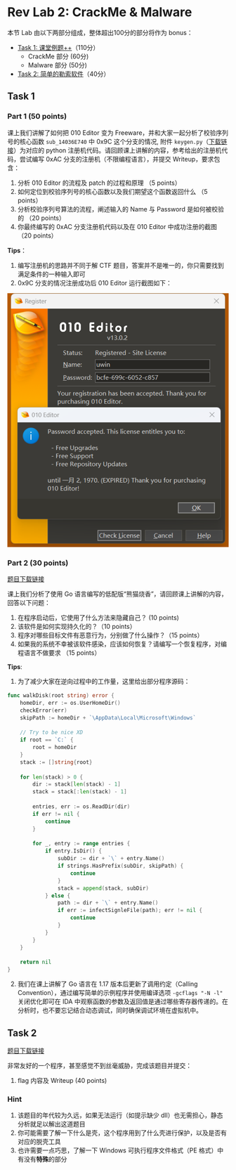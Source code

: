 # Rev Lab 2: CrackMe & Malware

本节 Lab 由以下两部分组成，整体超出100分的部分将作为 bonus：

- [Task 1: 课堂例题++](#task-1)（110分）
    - CrackMe 部分 (60分)
    - Malware 部分 (50分)
- [Task 2: 简单的勒索软件](#task-2)（40分）

## Task 1

### Part 1 (50 points)

课上我们讲解了如何把 010 Editor 变为 Freeware，并和大家一起分析了校验序列号的核心函数 `sub_14036E740` 中 0x9C 这个分支的情况, 附件 `keygen.py`（[下载链接](https://raw.githubusercontent.com/team-s2/summer_course_2023/master/src/topic/rev-lab2/keygen.py)）为对应的 python 注册机代码。请回顾课上讲解的内容，参考给出的注册机代码，尝试编写 0xAC 分支的注册机（不限编程语言），并提交 Writeup，要求包含：

1. 分析 010 Editor 的流程及 patch 的过程和原理 （5 points）
2. 如何定位到校验序列号的核心函数以及我们期望这个函数返回什么 （5 points）
3. 分析校验序列号算法的流程，阐述输入的 Name 与 Password 是如何被校验的 （20 points）
4. 你最终编写的 0xAC 分支注册机代码以及在 010 Editor 中成功注册的截图 （20 points）

**Tips**：

1. 编写注册机的思路并不同于解 CTF 题目，答案并不是唯一的，你只需要找到满足条件的一种输入即可
2. 0x9C 分支的情况注册成功后 010 Editor 运行截图如下：

![success](rev-images/register_success.png)

### Part 2 (30 points)

[题目下载链接](https://raw.githubusercontent.com/team-s2/summer_course_2023/master/src/topic/rev-lab2/Evil_Panda.zip)

课上我们分析了使用 Go 语言编写的低配版“熊猫烧香”，请回顾课上讲解的内容，回答以下问题：

1. 在程序启动后，它使用了什么方法来隐藏自己？ (10 points)
2. 该软件是如何实现持久化的？（10 points）
3. 程序对哪些目标文件有恶意行为，分别做了什么操作？（15 points）
4. 如果我的系统不幸被该软件感染，应该如何恢复？请编写一个恢复程序，对编程语言不做要求 （15 points）

**Tips**:

1. 为了减少大家在逆向过程中的工作量，这里给出部分程序源码：

```go
func walkDisk(root string) error {
    homeDir, err := os.UserHomeDir()
    checkError(err)
    skipPath := homeDir + `\AppData\Local\Microsoft\Windows`
    
    // Try to be nice XD
    if root == `C:` {
        root = homeDir
    }
    stack := []string{root}

    for len(stack) > 0 {
        dir := stack[len(stack) - 1]
        stack = stack[:len(stack) - 1]

        entries, err := os.ReadDir(dir)
        if err != nil {
            continue
        }

        for _, entry := range entries {
            if entry.IsDir() {
                subDir := dir + `\` + entry.Name()
                if strings.HasPrefix(subDir, skipPath) {
                    continue
                }
                stack = append(stack, subDir)
            } else {
                path := dir + `\` + entry.Name()
                if err := infectSignleFile(path); err != nil {
                    continue
                }
            }
        }
    }

    return nil
}
```

2. 我们在课上讲解了 Go 语言在 1.17 版本后更新了调用约定（Calling Convention），通过编写简单的示例程序并使用编译选项 `-gcflags "-N -l"` 关闭优化即可在 IDA 中观察函数的参数及返回值是通过哪些寄存器传递的。在分析时，也不要忘记结合动态调试，同时确保调试环境在虚拟机中。

## Task 2

[题目下载链接](https://raw.githubusercontent.com/team-s2/summer_course_2023/master/src/topic/rev-lab2/baby_ransomware.zip)

非常友好的一个程序，甚至感觉不到丝毫威胁，完成该题目并提交：

1. flag 内容及 Writeup (40 points)

### Hint

1. 该题目的年代较为久远，如果无法运行（如提示缺少 dll）也无需担心，静态分析就足以解出这道题目
2. 你可能需要了解一下什么是壳，这个程序用到了什么壳进行保护，以及是否有对应的脱壳工具
3. 也许需要一点巧思，了解一下 Windows 可执行程序文件格式（PE 格式）中有没有**特殊**的部分